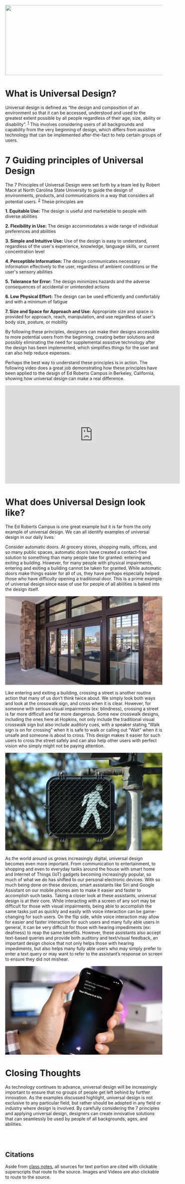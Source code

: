 <p align="center">
  <a href="https://blog.ai-media.tv/hubfs/Screen-Shot-2015-07-08-at-10.02.45-PM.png">
  <img width="579" height="225" src="https://blog.ai-media.tv/hubfs/Screen-Shot-2015-07-08-at-10.02.45-PM.png">
  </a>
</p>

# What is Universal Design?
Universal design is defined as “the design and composition of an environment so that it can be accessed, understood and used to the greatest extent possible by all people regardless of their age, size, ability or disability”. <sup>[1](https://universaldesign.ie/what-is-universal-design/)</sup> This involves considering users of all backgrounds and capability from the very beginning of design, which differs from assistive technology that can be implemented after-the-fact to help certain groups of users. 

# 7 Guiding principles of Universal Design

The 7 Principles of Universal Design were set forth by a team led by Robert Mace at North Carolina State University to guide the design of environments, products, and communications in a way that considers all potential users. <sup>[2](https://universaldesign.ie/what-is-universal-design/the-7-principles/the-7-principles.html)</sup> These principles are

**1.	Equitable Use:** The design is useful and marketable to people with diverse abilities

**2.	Flexibility in Use:** The design accommodates a wide range of individual preferences and abilities

**3.	Simple and Intuitive Use:** Use of the design is easy to understand, regardless of the user's experience, knowledge, language skills, or current concentration level

**4.	Perceptible Information:** The design communicates necessary information effectively to the user, regardless of ambient conditions or the user's sensory abilities

**5.	Tolerance for Error:** The design minimizes hazards and the adverse consequences of accidental or unintended actions

**6.	Low Physical Effort:** The design can be used efficiently and comfortably and with a minimum of fatigue

**7.	Size and Space for Approach and Use:** Appropriate size and space is provided for approach, reach, manipulation, and use regardless of user's body size, posture, or mobility

By following these principles, designers can make their designs accessible to more potential users from the beginning, creating better solutions and possibly eliminating the need for supplemental assistive technology after the design has been implemented, which simplifies things for the user and can also help reduce expenses.

Perhaps the best way to understand these principles is in action. The following video does a great job demonstrating how these principles have been applied to the design of Ed Roberts Campus in Berkeley, California, showing how universal design can make a real difference.

<center><iframe width="560" height="315" src="https://www.youtube.com/embed/G-tHuD7R8cs?start=6" title="YouTube video player" frameborder="0" allow="accelerometer; autoplay; clipboard-write; encrypted-media; gyroscope; picture-in-picture" allowfullscreen></iframe></center>

# What does Universal Design look like?

The Ed Roberts Campus is one great example but it is far from the only example of universal design. We can all identify examples of universal design in our daily lives.

Consider automatic doors. At grocery stores, shopping malls, offices, and so many public spaces, automatic doors have created a contact-free solution to something than many people take for granted: entering and exiting a building. However, for many people with physical impairments, entering and exiting a building cannot be taken for granted. While automatic doors make things easier for all of us, they have perhaps especially helped those who have difficulty opening a traditional door. This is a prime example of universal design since ease of use for people of all abilities is baked into the design itself.

[![Automatic Doors](Commercial-Sliding-Automatic-Glass-Doors.jpg)](https://acuttingedgeglass.com/wp-content/uploads/2018/09/Commercial-Sliding-Automatic-Glass-Doors.jpg?gid=11)

Like entering and exiting a building, crossing a street is another routine action that many of us don’t think twice about. We simply look both ways and look at the crosswalk sign, and cross when it is clear. However, for someone with serious visual impairments (ex: blindness), crossing a street is far more difficult and far more dangerous. Some new crosswalk designs, including the ones here at Hopkins, not only include the traditional visual crosswalk sign but also include auditory cues, with a speaker stating “Walk sign is on for crossing” when it is safe to walk or calling out “Wait” when it is unsafe and someone is about to cross. This design makes it easier for such users to cross the street safely and can also help other users with perfect vision who simply might not be paying attention. 

[![Crosswalk Sign](Pedestrian-walking-sign-street-post.jpg)](https://www.jbplegal.com/images/blog/Pedestrian-walking-sign-street-post.jpg)

As the world around us grows increasingly digital, universal design becomes even more important. From communication to entertainment, to shopping and even to everyday tasks around the house with smart home and Internet of Things (IoT) gadgets becoming increasingly popular, so much of what we do has shifted to our personal electronic devices. With so much being done on these devices, smart assistants like Siri and Google Assistant on our mobile phones aim to make it easier and faster to accomplish such tasks. Taking a closer look at these assistants, universal design is at their core. While interacting with a screen of any sort may be difficult for those with visual impairments, being able to accomplish the same tasks just as quickly and easily with voice interaction can be game-changing for such users. On the flip side, while voice interaction may allow for easier and faster interaction for such users and many fully able users in general, it can be very difficult for those with hearing impediments (ex: deafness) to reap the same benefits. However, these assistants also accept text-based queries and provide both auditory and text/visual feedback, an important design choice that not only helps those with hearing impediments, but also helps many fully able users who may simply prefer to enter a text query or may want to refer to the assistant’s response on screen to ensure they did not mishear. 

[![Siri](iphone-x-siri-battery-percentage.jpg)](https://9to5mac.com/wp-content/uploads/sites/6/2017/11/iphone-x-siri-battery-percentage.jpg?quality=82&strip=all&w=1600)

# Closing Thoughts

As technology continues to advance, universal design will be increasingly important to ensure that no groups of people get left behind by further innovation. As the examples discussed highlight, universal design is not exclusive to any particular field, but rather should be adopted in any field or industry where design is involved. By carefully considering the 7 principles and applying universal design, designers can create innovative solutions that can seamlessly be used by people of all backgrounds, ages, and abilities.

<br></br>

## Citations
Aside from [class notes](https://drive.google.com/file/d/1mahXXjWWbTgpPHCI2-awwYhpU7owd-Hx/view?usp=sharing), all sources for text portion are cited with clickable superscripts that route to the source. Images and Videos are also clickable to route to the source. 

